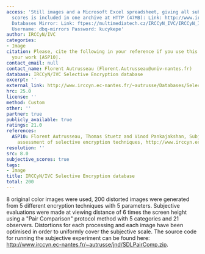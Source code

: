```yaml
---
access: 'Still images and a Microsoft Excel spreadsheet, giving all subjective quality
  scores is included in one archive at HTTP (47MB): Link: http://www.irccyn.ec-nantes.fr/~autrusse/Databases/SelectiveEncryption/SelectiveEncryption.zip  Qualinet
  Databases Mirror: Link: ftpes://multimediatech.cz/IRCCyN_IVC/IRCCyN_IVC_SelectiveEncryption
  Username: dbq-mirrors Password: kucykepe'
author: IRCCyN/IVC
categories:
- Image
citation: Please, cite the following in your reference if you use this database for
  your work [ASP10].
contact_email: null
contact_name: Florent Autrusseau (Florent.Autrusseau@univ-nantes.fr)
database: IRCCyN/IVC Selective Encryption database
excerpt: ''
external_link: http://www.irccyn.ec-nantes.fr/~autrusse/Databases/SelectiveEncryption/
hrc: 25.0
license: ''
method: Custom
other: ''
partner: true
publicly_available: true
ratings: 21.0
references:
  ASP10: Florent Autrusseau, Thomas Stuetz and Vinod Pankajakshan, Subjective quality
    assessment of selective encryption techniques, http://www.irccyn.ec-nantes.fr/~autrusse/Databases/.
resolution: ''
src: 8.0
subjective_scores: true
tags:
- Image
title: IRCCyN/IVC Selective Encryption database
total: 200
---
```


8 original color images were used, 200 distorted images were generated from 5 different encryption techniques with 5 parameters. Subjective evaluations were made at viewing distance of 6 times the screen height using a "Pair Comparison" protocol method with 5 categories and 21 observers. Distortions for each processing and each image have been optimised in order to uniformly cover the subjective scale. The source code for running the subjective experiment can be found here: http://www.irccyn.ec-nantes.fr/~autrusse/jnd/SDLPairComp.zip.